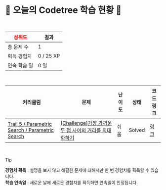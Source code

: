 # 🌲 오늘의 Codetree 학습 현황 🌲

<br />

| <span style="color:red;display:block;text-align:center;"> **성취도**</span> | 결과 |
|---|---|
| 총 문제 수 | 1 |
| 획득 경험치 | 0 / 25 XP |
| 연속 학습 일 | 0 일 |

<br />

|커리큘럼|문제|난이도|상태|코드 링크|
|---|---|---|---|---|
|[Trail 5 / Parametric Search / Parametric Search](https://www.codetree.ai/trail-info/intermediate-mid/)|[[Challenge]가장 가까운 두 점 사이의 거리를 최대화하기](https://www.codetree.ai/trails/complete/curated-cards/challenge-maximize-dist-of-nearest-points/)|쉬움|Solved|[링크](https://github.com/seosangwon/Algorithm/blob/main/250417/%EA%B0%80%EC%9E%A5%20%EA%B0%80%EA%B9%8C%EC%9A%B4%20%EB%91%90%20%EC%A0%90%20%EC%82%AC%EC%9D%B4%EC%9D%98%20%EA%B1%B0%EB%A6%AC%EB%A5%BC%20%EC%B5%9C%EB%8C%80%ED%99%94%ED%95%98%EA%B8%B0/maximize-dist-of-nearest-points.py)|


<br />

> [!TIP]
> **경험치 획득** : 설명을 보지 않고 해결한 문제에 대해서만 한 번 경험치를 획득할 수 있습니다.  
> **학습 연속일** : 새로운 날에 새로운 경험치를 획득하면 연속일이 인정됩니다.

